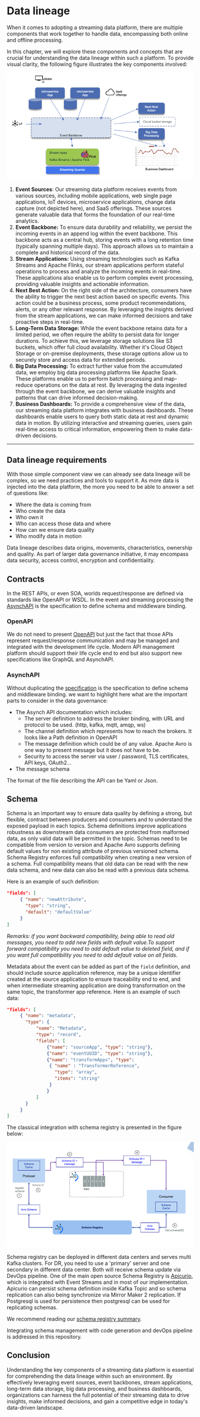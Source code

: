 # Data lineage

When it comes to adopting a streaming data platform, there are multiple components that work together to handle data, encompassing both online and offline processing. 

In this chapter, we will explore these components and concepts that are crucial for understanding the data lineage within such a platform. To provide visual clarity, the following figure illustrates the key components involved:

![](./images/data-lineage-ctx.png)

1. **Event Sources**: Our streaming data platform receives events from various sources, including mobile applications, web single page applications, IoT devices, microservice applications, change data capture (not depicted here), and SaaS offerings. These sources generate valuable data that forms the foundation of our real-time analytics.
2. **Event Backbone:** To ensure data durability and reliability, we persist the incoming events in an append log within the event backbone. This backbone acts as a central hub, storing events with a long retention time (typically spanning multiple days). This approach allows us to maintain a complete and historical record of the data.
3. **Stream Applications:** Using streaming technologies such as Kafka Streams and Apache Flinks, our stream applications perform stateful operations to process and analyze the incoming events in real-time. These applications also enable us to perform complex event processing, providing valuable insights and actionable information.
4. **Next Best Action:** On the right side of the architecture, consumers have the ability to trigger the next best action based on specific events. This action could be a business process, some product recommendations, alerts, or any other relevant response. By leveraging the insights derived from the stream applications, we can make informed decisions and take proactive steps in real-time.
5. **Long-Term Data Storage:** While the event backbone retains data for a limited period, we often require the ability to persist data for longer durations. To achieve this, we leverage storage solutions like S3 buckets, which offer full cloud availability. Whether it's Cloud Object Storage or on-premise deployments, these storage options allow us to securely store and access data for extended periods.
6. **Big Data Processing:** To extract further value from the accumulated data, we employ big data processing platforms like Apache Spark. These platforms enable us to perform batch processing and map-reduce operations on the data at rest. By leveraging the data ingested through the event backbone, we can derive valuable insights and patterns that can drive informed decision-making.
7. **Business Dashboards:** To provide a comprehensive view of the data, our streaming data platform integrates with business dashboards. These dashboards enable users to query both static data at rest and dynamic data in motion. By utilizing interactive and streaming queries, users gain real-time access to critical information, empowering them to make data-driven decisions.


---
## Data lineage requirements

With those simple component view we can already see data lineage will be complex, so we need practices and tools to support it.
As more data is injected into the data platform, the more you need to be able to answer a set of questions like:

* Where the data is coming from 
* Who create the data
* Who own it
* Who can access those data and where
* How can we ensure data quality
* Who modify data in motion



Data lineage describes data origins, movements, characteristics, ownership and quality. As part of larger data governance initiative, it may encompass data security, access control, encryption and confidentiality. 

## Contracts

In the REST APIs, or even SOA, worlds request/response are defined via standards like OpenAPI or WSDL. In the event and streaming processing the [AsynchAPI](https://www.asyncapi.com/) is the specification to define schema and middleware binding.

### OpenAPI

We do not need to present [OpenAPI](https://www.openapis.org/) but just the fact that those APIs represent request/response communication and may be managed and integrated with the development life cycle. Modern API management platform should support their life cycle end to end but also support new specifications like GraphQL and AsynchAPI.

### AsynchAPI

Without duplicating the [specification](https://www.asyncapi.com/) is the specification to define schema and middleware binding. we want to highlight here what are the important parts to consider in the data governance:

* The Asynch API documentation which includes:
    * The server definition to address the broker binding, with URL and protocol to be used. (http, kafka, mqtt, amqp, ws)
    * The channel definition which represents how to reach the brokers. It looks like a Path definition in OpenAPI
    * The message definition which could be of any value. Apache Avro is one way to present message but it does not have to be.
    * Security to access the server via user / password, TLS certificates, API keys, OAuth2...
* The message schema

The format of the file describing the API can be Yaml or Json. 

## Schema

Schema is an important way to ensure data quality by defining a strong, but flexible, contract between producers and consumers and to understand the exposed payload in each topics. Schema definitions improve applications robustness as downstream data consumers are protected from malformed data, as only valid data will be permitted in the topic.
Schemas need to be compatible from version to version and Apache Avro supports defining default values for non existing attribute of previous versioned schema. Schema Registry enforces full compatibility when creating a new version of a schema. Full compatibility means that old data can be read with the new data schema, and new data can also be read with a previous data schema.

Here is an example of such definition:

```json
"fields": [
     { "name": "newAttribute",
       "type": "string",
       "default": "defaultValue"
     }
]
```
*Remarks: if you want backward compatibility, being able to read old messages, you need to add new fields with default value.To support forward compatibility you need to add default value to deleted field, and if you want full compatibility you need to add default value on all fields.*

Metadata about the event can be added as part of the `field` definition, and should include source application reference, may be a unique identifier created at the source application to ensure traceability end to end, and when intermediate streaming application are doing transformation on the same topic, the transformer app reference. Here is an example of such data:

```json
"fields": [
     { "name": "metadata",
       "type": {
           "name": "Metadata",
           "type": "record",
           "fields": [
               {"name": "sourceApp", "type": "string"},
               {"name": "eventUUID", "type": "string"},
               {"name": "transformApps", "type": 
                { "name" : "TransformerReference",
                  "type": "array",
                  "items": "string"
                }
               }
           ]
       }
     }
]
```


The classical integration with schema registry is presented in the figure below:

![](../../techno/avro-schemas/images/schema-registry.png)

Schema registry can be deployed in different data centers and serves multi Kafka clusters. For DR, you need to use a 'primary' server and one secondary in different data center. Both will receive schema update via DevOps pipeline. One of the main open source Schema Registry is [Apicurio](https://www.apicur.io/), which is integrated with Event Streams and in most of our implementation. Apicurio can persist schema definition inside Kafka Topic and so schema replication can also being synchronize via Mirror Maker 2 replication. If Postgresql is used for persistence then postgresql can be used for replicating schemas.

We recommend reading our 
[schema registry summary](../../techno/avro-schemas/index.md). 

Integrating schema management with code generation and devOps pipeline is addressed in this repository.


## Conclusion

Understanding the key components of a streaming data platform is essential for comprehending the data lineage within such an environment. By effectively leveraging event sources, event backbones, stream applications, long-term data storage, big data processing, and business dashboards, organizations can harness the full potential of their streaming data to drive insights, make informed decisions, and gain a competitive edge in today's data-driven landscape.